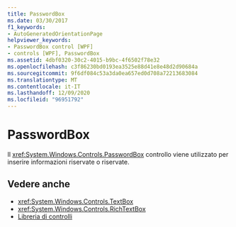```yaml
---
title: PasswordBox
ms.date: 03/30/2017
f1_keywords:
- AutoGeneratedOrientationPage
helpviewer_keywords:
- PasswordBox control [WPF]
- controls [WPF], PasswordBox
ms.assetid: 4dbf0320-30c2-4015-b9bc-4f6502f78e32
ms.openlocfilehash: c3f86230bd0193ea3525e88d41e8e48d2d90684a
ms.sourcegitcommit: 9f6df084c53a3da0ea657ed0d708a72213683084
ms.translationtype: MT
ms.contentlocale: it-IT
ms.lasthandoff: 12/09/2020
ms.locfileid: "96951792"
---
```

# <a name="passwordbox"></a>PasswordBox
Il <xref:System.Windows.Controls.PasswordBox> controllo viene utilizzato per inserire informazioni riservate o riservate.  
  
## <a name="see-also"></a>Vedere anche

- <xref:System.Windows.Controls.TextBox>
- <xref:System.Windows.Controls.RichTextBox>
- [Libreria di controlli](control-library.md)
